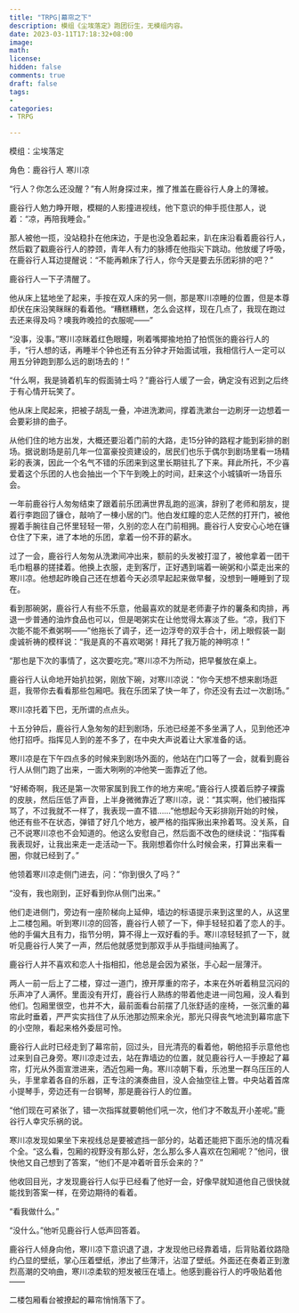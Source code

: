 ```yaml
---
title: "TRPG|幕帘之下"
description: 模组《尘埃落定》跑团衍生，无模组内容。
date: 2023-03-11T17:18:32+08:00 
image: 
math: 
license: 
hidden: false
comments: true
draft: false
tags:
- 
categories:
- TRPG

---
```


模组：尘埃落定

角色：鹿谷行人 寒川凉


“行人？你怎么还没醒？”有人附身探过来，推了推盖在鹿谷行人身上的薄被。

鹿谷行人勉力睁开眼，模糊的人影撞进视线，他下意识的伸手揽住那人，说着：“凉，再陪我睡会。”

那人被他一揽，没站稳扑在他床边，于是也没急着起来，趴在床沿看着鹿谷行人，然后戳了戳鹿谷行人的脖颈，青年人有力的脉搏在他指尖下跳动。他放缓了呼吸，在鹿谷行人耳边提醒说：“不能再赖床了行人，你今天是要去乐团彩排的吧？”

鹿谷行人一下子清醒了。

他从床上猛地坐了起来，手按在双人床的另一侧，那是寒川凉睡的位置，但是本尊却伏在床沿笑眯眯的看着他。“糟糕糟糕，怎么会这样，现在几点了，我现在跑过去还来得及吗？噢我昨晚捡的衣服呢——”

“没事，没事。”寒川凉眯着红色眼瞳，咧着嘴揶揄地拍了拍慌张的鹿谷行人的手，“行人想的话，再睡半个钟也还有五分钟才开始面试哦，我相信行人一定可以用五分钟跑到那么远的剧场去的！”

“什么啊，我是骑着机车的假面骑士吗？”鹿谷行人缓了一会，确定没有迟到之后终于有心情开玩笑了。

他从床上爬起来，把被子胡乱一叠，冲进洗漱间，撑着洗漱台一边刷牙一边想着一会要彩排的曲子。

从他们住的地方出发，大概还要沿着门前的大路，走15分钟的路程才能到彩排的剧场。据说剧场是前几年一位富豪投资建设的，居民们也乐于偶尔到剧场里看一场精彩的表演，因此一个名气不错的乐团来到这里长期驻扎了下来。拜此所托，不少喜爱着这个乐团的人也会抽出一个下午到晚上的时间，赶来这个小城镇听一场音乐会。

一年前鹿谷行人匆匆结束了跟着前乐团满世界乱跑的巡演，辞别了老师和朋友，提着行李跑回了镰仓，敲响了一棟小居的门。他白发红瞳的恋人茫然的打开门，被他握着手腕往自己怀里轻轻一带，久别的恋人在门前相拥。鹿谷行人安安心心地在镰仓住了下来，进了本地的乐团，拿着一份不菲的薪水。

过了一会，鹿谷行人匆匆从洗漱间冲出来，额前的头发被打湿了，被他拿着一团干毛巾粗暴的搓揉着。他换上衣服，走到客厅，正好遇到端着一碗粥和小菜走出来的寒川凉。他想起昨晚自己还在想着今天必须早起起来做早餐，没想到一睡睡到了现在。

看到那碗粥，鹿谷行人有些不乐意，他最喜欢的就是老师妻子炸的薯条和肉排，再退一步普通的油炸食品也可以，但是喝粥实在让他觉得太寡淡了些。“凉，我们下次能不能不煮粥啊——”他拖长了调子，还一边浮夸的双手合十，闭上眼假装一副虔诚祈祷的模样说：“我是真的不喜欢喝粥！拜托了我万能的神明凉！”

“那也是下次的事情了，这次要吃完。”寒川凉不为所动，把早餐放在桌上。

鹿谷行人认命地开始扒拉粥，刚放下碗，对寒川凉说：“你今天想不想来剧场逛逛，我带你去看看那些包厢吧。我在乐团呆了快一年了，你还没有去过一次剧场。”

寒川凉托着下巴，无所谓的点点头。

十五分钟后，鹿谷行人急匆匆的赶到剧场，乐池已经差不多坐满了人，见到他还冲他打招呼。指挥见人到的差不多了，在中央大声说着让大家准备的话。

寒川凉是在下午四点多的时候来到剧场外面的，他站在门口等了一会，就看到鹿谷行人从侧门跑了出来，一面大咧咧的冲他笑一面靠近了他。

“好稀奇啊，我还是第一次带家属到我工作的地方来呢。”鹿谷行人摸着后脖子裸露的皮肤，然后压低了声音，上半身微微靠近了寒川凉，说：“其实啊，他们被指挥骂了，不过我就不一样了，我表现一直不错……”他想起今天彩排刚开始的时候，他还有些不在状态，弹错了好几个地方，被严格的指挥揪出来拎着骂。没关系，自己不说寒川凉也不会知道的。他这么安慰自己，然后面不改色的继续说：“指挥看我表现好，让我出来走一走活动一下。我刚想着你什么时候会来，打算出来看一圈，你就已经到了。”

他领着寒川凉走侧门进去，问：“你到很久了吗？”

“没有，我也刚到，正好看到你从侧门出来。”

他们走进侧门，旁边有一座阶梯向上延伸，墙边的标语提示来到这里的人，从这里上二楼包厢。听到寒川凉的回答，鹿谷行人顿了一下，伸手轻轻扣着了恋人的手。他的手偏大且有力，指节分明，算不得上一双好看的手。寒川凉轻轻抓了一下，就听见鹿谷行人笑了一声，然后他就感觉到那双手从手指缝间抽离了。

鹿谷行人并不喜欢和恋人十指相扣，他总是会因为紧张，手心起一层薄汗。

两人一前一后上了二楼，穿过一道门，撩开厚重的帘子，本来在外听着稍显沉闷的乐声冲了人满怀。里面没有开灯，鹿谷行人熟练的带着他走进一间包厢，没人看到他们。包厢里很空，也并不大，最前面看台前摆了几张舒适的座椅，一张沉重的幕帘此时垂着，严严实实挡住了从乐池那边照来余光，那光只得丧气地流到幕帘底下的小空隙，看起来格外委屈可怜。

鹿谷行人此时已经走到了幕帘前，回过头，目光清亮的看着他，朝他招手示意他也过来到自己身旁。寒川凉走过去，站在靠墙边的位置，就见鹿谷行人一手撩起了幕帘，灯光从外面宣泄进来，洒近包厢一角。寒川凉朝下看，乐池里一群乌压压的人头，手里拿着各自的乐器，正专注的演奏曲目，没人会抽空往上瞥。中央站着首席小提琴手，旁边还有一台钢琴，那是鹿谷行人的位置。

“他们现在可紧张了，错一次指挥就要朝他们吼一次，他们才不敢乱开小差呢。”鹿谷行人幸灾乐祸的说。

寒川凉发现如果坐下来视线总是要被遮挡一部分的，站着还能把下面乐池的情况看个全。“这么看，包厢的视野没有那么好，怎么那么多人喜欢在包厢呢？”他问，很快他又自己想到了答案，“他们不是冲着听音乐会来的？”

他收回目光，才发现鹿谷行人似乎已经看了他好一会，好像早就知道他自己很快就能找到答案一样，在旁边期待的看着。

“看我做什么。”

“没什么。”他听见鹿谷行人低声回答着。

鹿谷行人倾身向他，寒川凉下意识退了退，才发现他已经靠着墙，后背贴着纹路隐约凸显的壁纸，掌心压着壁纸，渗出了些薄汗，沾湿了壁纸。外面还在奏着正到激烈高潮的交响曲，寒川凉柔软的短发被压在墙上。他感到鹿谷行人的呼吸贴着他——

二楼包厢看台被撩起的幕帘悄悄落下了。
